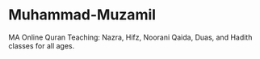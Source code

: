 # Muhammad-Muzamil
MA Online Quran Teaching: Nazra, Hifz, Noorani Qaida, Duas, and Hadith classes for all ages.
